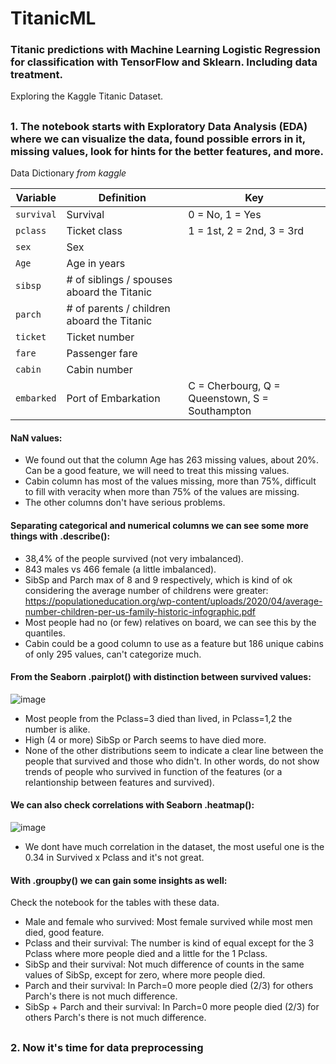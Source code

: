 # TitanicML
### Titanic predictions with Machine Learning Logistic Regression for classification with TensorFlow and Sklearn. Including data treatment.
Exploring the Kaggle Titanic Dataset.

##

### 1. The notebook starts with Exploratory Data Analysis (EDA) where we can visualize the data, found possible errors in it, missing values, look for hints for the better features, and more. 

Data Dictionary *from kaggle*

| Variable | Definition | Key |
| --- | --- | --- |
| `survival` |	Survival |	0 = No, 1 = Yes |
| `pclass` |	Ticket class |	1 = 1st, 2 = 2nd, 3 = 3rd |
| `sex` |	Sex |	|
| `Age` |	Age in years | |
| `sibsp` |	# of siblings / spouses aboard the Titanic | |
| `parch` |	# of parents / children aboard the Titanic | |
| `ticket` |	Ticket number | |
| `fare` |	Passenger fare | |
| `cabin` |	Cabin number | |
| `embarked` |	Port of Embarkation | C = Cherbourg, Q = Queenstown, S = Southampton |

#### NaN values:
- We found out that the column Age has 263 missing values, about 20%. Can be a good feature, we will need to treat this missing values.
- Cabin column has most of the values missing, more than 75%, difficult to fill with veracity when more than 75% of the values are missing.
- The other columns don't have serious problems.

#### Separating categorical and numerical columns we can see some more things with .describe():
- 38,4% of the people survived (not very imbalanced).
- 843 males vs 466 female (a little imbalanced).
- SibSp and Parch max of 8 and 9 respectively, which is kind of ok considering the average number of childrens were greater: https://populationeducation.org/wp-content/uploads/2020/04/average-number-children-per-us-family-historic-infographic.pdf
- Most people had no (or few) relatives on board, we can see this by the quantiles.
- Cabin could be a good column to use as a feature but 186 unique cabins of only 295 values, can't categorize much. 

#### From the Seaborn .pairplot() with distinction between survived values:
![image](https://github.com/pemariano/TitanicML/assets/85647121/64a47058-4069-4b0d-ae55-43caedd00960)
- Most people from the Pclass=3 died than lived, in Pclass=1,2 the number is alike.
- High (4 or more) SibSp or Parch seems to have died more.
- None of the other distributions seem to indicate a clear line between the people that survived and those who didn't. In other words, do not show trends of people who survived in function of the features (or a relantionship between features and survived).

#### We can also check correlations with Seaborn .heatmap():
![image](https://github.com/pemariano/TitanicML/assets/85647121/249c4c71-ab3e-40ae-8b03-4a4b6f4a4590)
- We dont have much correlation in the dataset, the most useful one is the 0.34 in Survived x Pclass and it's not great.

#### With .groupby() we can gain some insights as well:
Check the notebook for the tables with these data.

- Male and female who survived: Most female survived while most men died, good feature.
- Pclass and their survival: The number is kind of equal except for the 3 Pclass where more people died and a little for the 1 Pclass.
- SibSp and their survival: Not much difference of counts in the same values of SibSp, except for zero, where more people died.
- Parch and their survival: In Parch=0 more people died (2/3) for others Parch's there is not much difference.
- SibSp + Parch and their survival: In Parch=0 more people died (2/3) for others Parch's there is not much difference.

##

### 2. Now it's time for data preprocessing





